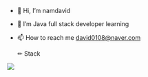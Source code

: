 - 👋 Hi, I’m namdavid
- 🌱 I’m Java full stack developer learning
- 📫 How to reach me david0108@naver.com

  ✏ Stack
<img src="https://camo.githubusercontent.com/e2e8ed9260a77781891a184b7870750df4220796c931b009c327b4445b608c57/68747470733a2f2f696d672e736869656c64732e696f2f62616467652f507974686f6e2d3337373641423f7374796c653d666f722d7468652d6261646765266c6f676f3d507974686f6e266c6f676f436f6c6f723d7768697465" data-canonical-src="https://img.shields.io/badge/Python-3776AB?style=for-the-badge&amp;logo=Python&amp;logoColor=white" style="max-width: 100%;">
